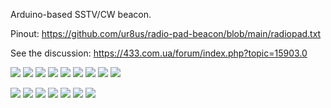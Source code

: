 Arduino-based SSTV/CW beacon.

Pinout: https://github.com/ur8us/radio-pad-beacon/blob/main/radiopad.txt

See the discussion: 
https://433.com.ua/forum/index.php?topic=15903.0

![](01.jpg)
![](02.jpg)
![](03.jpg)
![](04.jpg)
![](05.jpg)
![](06.jpg)
![](07.jpg)
![](08.jpg)
![](09.jpg)

![](pcb-bottom.jpg)
![](pcb-top.jpg)
![](pcb-top2.jpg)
![](rp1.jpg)
![](rp2.jpg)
![](stv-1.jpg)
![](top.jpg)
